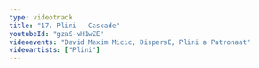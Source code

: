 ```yaml
---
type: videotrack
title: "17. Plini - Cascade"
youtubeId: "gzaS-vH1wZE"
videoevents: "David Maxim Micic, DispersE, Plini в Patronaat"
videoartists: ["Plini"]
---
```

